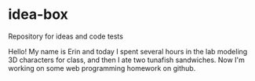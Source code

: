 # idea-box
Repository for ideas and code tests

Hello! My name is Erin and today I spent several hours in the lab modeling 3D characters for class, and then I ate two tunafish sandwiches. Now I'm working on some web programming homework on github.

